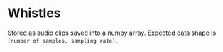 # Whistles
Stored as audio clips saved into a numpy array. Expected data shape is `(number of samples, sampling rate)`.
